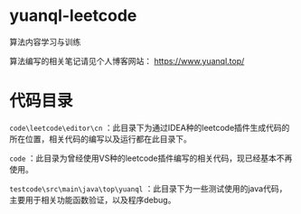 # yuanql-leetcode
算法内容学习与训练

算法编写的相关笔记请见个人博客网站： https://www.yuanql.top/



# 代码目录

`code\leetcode\editor\cn` ：此目录下为通过IDEA种的leetcode插件生成代码的所在位置，相关代码的编写以及运行都在此目录下。

`code` ：此目录为曾经使用VS种的leetcode插件编写的相关代码，现已经基本不再使用。

`testcode\src\main\java\top\yuanql` ：此目录下为一些测试使用的java代码，主要用于相关功能函数验证，以及程序debug。









